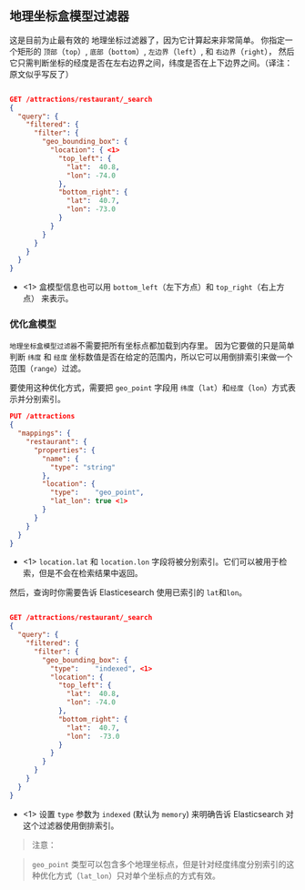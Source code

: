 ## 地理坐标盒模型过滤器

这是目前为止最有效的 地理坐标过滤器了，因为它计算起来非常简单。
你指定一个矩形的 `顶部`（`top`）, `底部`（`bottom`）, `左边界`（`left`）, 和 `右边界`（`right`），
然后它只需判断坐标的经度是否在左右边界之间，纬度是否在上下边界之间。（译注：原文似乎写反了）

```json

GET /attractions/restaurant/_search
{
  "query": {
    "filtered": {
      "filter": {
        "geo_bounding_box": {
          "location": { <1>
            "top_left": {
              "lat":  40.8,
              "lon": -74.0
            },
            "bottom_right": {
              "lat":  40.7,
              "lon": -73.0
            }
          }
        }
      }
    }
  }
}
```
- <1> 盒模型信息也可以用 `bottom_left`（左下方点）和 `top_right`（右上方点） 来表示。

### 优化盒模型

`地理坐标盒模型过滤器`不需要把所有坐标点都加载到内存里。
因为它要做的只是简单判断 `纬度` 和 `经度` 坐标数值是否在给定的范围内，所以它可以用倒排索引来做一个范围（`range`）过滤。

要使用这种优化方式，需要把 `geo_point` 字段用 `纬度`（`lat`）和`经度`（`lon`）方式表示并分别索引。


```json
PUT /attractions
{
  "mappings": {
    "restaurant": {
      "properties": {
        "name": {
          "type": "string"
        },
        "location": {
          "type":    "geo_point",
          "lat_lon": true <1>
        }
      }
    }
  }
}
```
- <1> `location.lat` 和 `location.lon` 字段将被分别索引。它们可以被用于检索，但是不会在检索结果中返回。

然后，查询时你需要告诉 Elasticesearch 使用已索引的 `lat`和`lon`。

```json

GET /attractions/restaurant/_search
{
  "query": {
    "filtered": {
      "filter": {
        "geo_bounding_box": {
          "type":    "indexed", <1>
          "location": {
            "top_left": {
              "lat":  40.8,
              "lon": -74.0
            },
            "bottom_right": {
              "lat":  40.7,
              "lon":  -73.0
            }
          }
        }
      }
    }
  }
}
```
- <1> 设置 `type` 参数为 `indexed` (默认为 `memory`) 来明确告诉 Elasticsearch 对这个过滤器使用倒排索引。

> 注意：

> `geo_point` 类型可以包含多个地理坐标点，但是针对经度纬度分别索引的这种优化方式（`lat_lon`）只对单个坐标点的方式有效。


